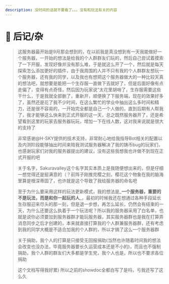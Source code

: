 ```yaml
---
description: 没时间的话就不要看了。。。没有和玩法有关的内容
---
```


# 🐾 后记/杂

> 这服务器最开始是9月那会想到的，在以前我是真没想到有一天我能做好一个服务器，一开始的想法是给我的个人群群友们玩的，然后自己尝试着摸索了一下开服，发现好像并没有那么难，于是就这么开了一个，然后就是每天探索怎么添加更好的插件，由于我周围的人并不只有我的个人群群友想玩一个服务器，还有我的同学，以及我也有想把这个服务器做大的一种比较天真的想法吧，就想要是能把一个生存服一直做下去就好了，但是后面好像有点走偏了，变得有点奇怪，然后因为玩家说“太花里胡哨了，生存服需要这些干什么，于是我就全部删了，重新开，顺便换了下服务端，现在的效果好多了，虽然还是花了我不少时间，在这么繁忙的学业中抽出这么多时间和精力，还是很不容易的，一开始完全都是自己一个人做的，直到后期有人帮我了，我才能够这么快来到正式开服的这一天，总之既然服务器开了，还是希望看到这里的玩家去服务器玩玩，增加一下在线人数，这对我来说就是很大的支持了
>
> 非常感谢@H-SKY提供的技术支持，非常耐心地给我指导Bot相关的配置以及内测阶段能够抽出时间来陪我测试服务器解决了我的铸币bug的玩家们，也感谢玩家们对我的服务器提出的建议，没有这些我想我也许做不到现在正式开服的吧&#x20;
>
> 关于名字，Sakuravalley这个名字其实本质上是我随便想出来的，但是仔细一想觉得还是挺满意的（？前阵子刚推完樱之刻，樱花这个物象在我的脑海里算是根深蒂固了，也许就是这个导致了我给服务器的命名吧
>
> 至于为什么要采用这样的玩法更新模式，我的想法是_**一个服务器，重要的不是玩法，而是和你一起玩的人**_，最初的时候我还在想通过各种手段延长生存服迎来尽头的那一刻，但是退一步想，再怎么延长，仍然会有结束的一天，为什么还要这么执着于一个玩法呢？所以我的服务器采用了白名单，也就是说你必须要加到服务器群才能玩服务器，其实服务器群也是我在打算弄消息同步之后才创建的，本来就直接打算我的个人群兼服务器群，还有考虑到我的同学大概是不适合加我的个人群的，所以才搞了这么一个服务器群&#x20;
>
> 关于捐助，我个人的打算是只接受无回报捐助(当然也许随着时间我的想法会改变也没办法，毕竟服务器要长久运营成本还是不小的)，而且也不强制捐助，我个人群的群友们大多都是学生党，我个人也是，所以也不要求各位捐助
>
>
>
> 这个文档写得我好累) 所以之前的showdoc全都白写了是吗，亏我还写了这么久
